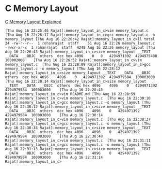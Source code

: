 # C Memory Layout

[C Memory Layout Explained](https://www.geeksforgeeks.org/memory-layout-of-c-program/)<br/>

`
[Thu Aug 16 22:25:46 Rajat]:memory_layout_in_c>vim memory_layout.c
[Thu Aug 16 22:26:17 Rajat]:memory_layout_in_c>gcc memory_layout.c -o memory_layout
[Thu Aug 16 22:26:42 Rajat]:memory_layout_in_c>ll
total 24
-rw-r--r--  1 rohanrajat  staff    51 Aug 16 22:26 memory_layout.c
-rwxr-xr-x  1 rohanrajat  staff  4248 Aug 16 22:26 memory_layout
[Thu Aug 16 22:26:43 Rajat]:memory_layout_in_c>size memory_layout
__TEXT	__DATA	__OBJC	others	dec	hex
4096	0	0	4294971392	4294975488	100002000	
[Thu Aug 16 22:26:52 Rajat]:memory_layout_in_c>vim memory_layout.c 
[Thu Aug 16 22:28:09 Rajat]:memory_layout_in_c>gcc memory_layout.c -o memory_layout
[Thu Aug 16 22:28:12 Rajat]:memory_layout_in_c>size memory_layout
__TEXT	__DATA	__OBJC	others	dec	hex
4096	4096	0	4294971392	4294979584	100003000	
[Thu Aug 16 22:28:14 Rajat]:memory_layout_in_c>size memory_layout
__TEXT	__DATA	__OBJC	others	dec	hex
4096	4096	0	4294971392	4294979584	100003000	
[Thu Aug 16 22:28:45 Rajat]:memory_layout_in_c>vim README.md
[Thu Aug 16 22:28:59 Rajat]:memory_layout_in_c>vim memory_layout.c 
[Thu Aug 16 22:30:10 Rajat]:memory_layout_in_c>gcc memory_layout.c -o memory_layout
[Thu Aug 16 22:30:12 Rajat]:memory_layout_in_c>size memory_layout
__TEXT	__DATA	__OBJC	others	dec	hex
4096	4096	0	4294971392	4294979584	100003000	
[Thu Aug 16 22:30:14 Rajat]:memory_layout_in_c>vim memory_layout.c 
[Thu Aug 16 22:30:37 Rajat]:memory_layout_in_c>gcc memory_layout.c -o memory_layout
[Thu Aug 16 22:30:38 Rajat]:memory_layout_in_c>size memory_layout
__TEXT	__DATA	__OBJC	others	dec	hex
4096	4096	0	4294971392	4294979584	100003000	
[Thu Aug 16 22:30:40 Rajat]:memory_layout_in_c>vim memory_layout.c 
[Thu Aug 16 22:31:11 Rajat]:memory_layout_in_c>gcc memory_layout.c -o memory_layout
[Thu Aug 16 22:31:13 Rajat]:memory_layout_in_c>size memory_layout
__TEXT	__DATA	__OBJC	others	dec	hex
4096	4096	0	4294971392	4294979584	100003000	
[Thu Aug 16 22:31:14 Rajat]:memory_layout_in_c>
`
